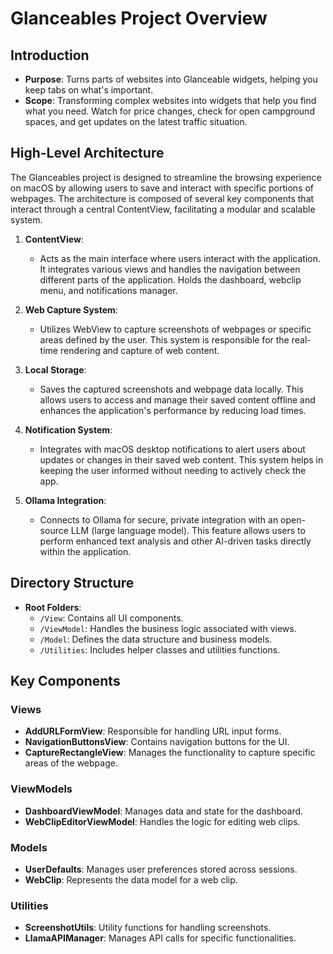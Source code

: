 # Glanceables Project Overview

## Introduction

- **Purpose**: Turns parts of websites into Glanceable widgets, helping you keep tabs on what's important.
- **Scope**: Transforming complex websites into widgets that help you find what you need. Watch for price changes, check for open campground spaces, and get updates on the latest traffic situation.

## High-Level Architecture

The Glanceables project is designed to streamline the browsing experience on macOS by allowing users to save and interact with specific portions of webpages. The architecture is composed of several key components that interact through a central ContentView, facilitating a modular and scalable system.

1. **ContentView**:

   - Acts as the main interface where users interact with the application. It integrates various views and handles the navigation between different parts of the application. Holds the dashboard, webclip menu, and notifications manager. 

2. **Web Capture System**:

   - Utilizes WebView to capture screenshots of webpages or specific areas defined by the user. This system is responsible for the real-time rendering and capture of web content.

3. **Local Storage**:

   - Saves the captured screenshots and webpage data locally. This allows users to access and manage their saved content offline and enhances the application's performance by reducing load times.

4. **Notification System**:

   - Integrates with macOS desktop notifications to alert users about updates or changes in their saved web content. This system helps in keeping the user informed without needing to actively check the app.

5. **Ollama Integration**:
   - Connects to Ollama for secure, private integration with an open-source LLM (large language model). This feature allows users to perform enhanced text analysis and other AI-driven tasks directly within the application.

## Directory Structure

- **Root Folders**:
  - `/View`: Contains all UI components.
  - `/ViewModel`: Handles the business logic associated with views.
  - `/Model`: Defines the data structure and business models.
  - `/Utilities`: Includes helper classes and utilities functions.

## Key Components

### Views

- **AddURLFormView**: Responsible for handling URL input forms.
- **NavigationButtonsView**: Contains navigation buttons for the UI.
- **CaptureRectangleView**: Manages the functionality to capture specific areas of the webpage.

### ViewModels

- **DashboardViewModel**: Manages data and state for the dashboard.
- **WebClipEditorViewModel**: Handles the logic for editing web clips.

### Models

- **UserDefaults**: Manages user preferences stored across sessions.
- **WebClip**: Represents the data model for a web clip.

### Utilities

- **ScreenshotUtils**: Utility functions for handling screenshots.
- **LlamaAPIManager**: Manages API calls for specific functionalities.
